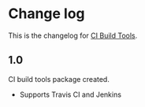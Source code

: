# Change log
This is the changelog for [CI Build Tools](readme.md).

## 1.0 ##
CI build tools package created.
* Supports Travis CI and Jenkins